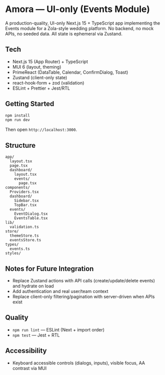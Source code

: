 # Amora — UI-only (Events Module)

A production-quality, UI-only Next.js 15 + TypeScript app implementing the Events module for a Zola-style wedding platform. No backend, no mock APIs, no seeded data. All state is ephemeral via Zustand.

## Tech
- Next.js 15 (App Router) + TypeScript
- MUI 6 (layout, theming)
- PrimeReact (DataTable, Calendar, ConfirmDialog, Toast)
- Zustand (client-only state)
- react-hook-form + zod (validation)
- ESLint + Prettier + Jest/RTL

## Getting Started

```bash
npm install
npm run dev
```

Then open `http://localhost:3000`.

## Structure
```
app/
  layout.tsx
  page.tsx
  dashboard/
    layout.tsx
    events/
      page.tsx
components/
  Providers.tsx
  dashboard/
    Sidebar.tsx
    TopBar.tsx
  events/
    EventDialog.tsx
    EventsTable.tsx
lib/
  validation.ts
store/
  themeStore.ts
  eventsStore.ts
types/
  events.ts
styles/
```

## Notes for Future Integration
- Replace Zustand actions with API calls (create/update/delete events) and hydrate on load
- Add authentication and real user/team context
- Replace client-only filtering/pagination with server-driven when APIs exist

## Quality
- `npm run lint` — ESLint (Next + import order)
- `npm test` — Jest + RTL

## Accessibility
- Keyboard accessible controls (dialogs, inputs), visible focus, AA contrast via MUI

